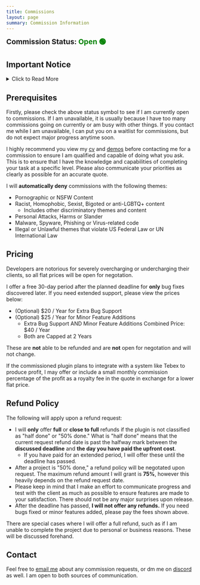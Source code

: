 ```yaml
---
title: Commissions
layout: page
summary: Commission Information
---
```


<span style="font-size: 1.375em; font-weight: bold;">Commission Status: <span style="color: green">Open 🟢</span></span>

## Important Notice

<details>
    <summary>Click to Read More</summary>

As a current student, I do not have the legal capabilities of creating or signing for any contract or contract-related work. Please commission me at your own risk.

The following policies written on this page are ones I have written myself and will oblige by through the commissioning process. Please read them throroughly and communicate your compliance as soon as possible.
</details>

## Prerequisites

Firstly, please check the above status symbol to see if I am currently open to commissions. If I am unavailable, it is usually because I have too many commissions going on currently or am busy with other things. If you contact me while I am unavailable, I can put you on a waitlist for commissions, but do not expect major progress anytime soon.

I highly recommend you view my [cv](/cv) and [demos](/demos) before contacting me for a commission to ensure I am qualified and capable of doing what you ask. This is to ensure that I have the knowledge and capabilities of completing your task at a specific level. Please also communicate your priorities as clearly as possible for an accurate quote.

I will **automatically deny** commissions with the following themes:

- Pornographic or NSFW Content
- Racist, Homophobic, Sexist, Bigoted or anti-LGBTQ+ content
  - Includes other discriminatory themes and content
- Personal Attacks, Harms or Slander
- Malware, Spyware, Phishing or Virus-related code
- Illegal or Unlawful themes that violate US Federal Law or UN International Law

## Pricing

Developers are notorious for severely overcharging or undercharging their clients, so all flat prices will be open for negotation.

I offer a free 30-day period after the planned deadline for **only** bug fixes discovered later. If you need extended support, please view the prices below:

- (Optional) $20 / Year for Extra Bug Support
- (Optional) $25 / Year for Minor Feature Additions
  - Extra Bug Support AND Minor Feature Additions Combined Price: $40 / Year
  - Both are Capped at 2 Years

These are **not** able to be refunded and are **not** open for negotation and will not change.

If the commissioned plugin plans to integrate with a system like Tebex to produce profit, I may offer or include a small monthly commission percentage of the profit as a royalty fee in the quote in exchange for a lower flat price.  

## Refund Policy

The following will apply upon a refund request:

- I will **only** offer **full** or **close to full** refunds if the plugin is not classified as "half done" or "50% done." What is "half done" means that the current request refund date is past the halfway mark between the **discussed deadline** and **the day you have paid the upfront cost**.
  - If you have paid for an extended period, I will offer these until the deadline has passed.
- After a project is "50% done," a refund policy will be negotated upon request. The maximum refund amount I will grant is **75%**, however this heavily depends on the refund request date.
- Please keep in mind that I make an effort to communicate progress and test with the client as much as possible to ensure features are made to your satisfaction. There should not be any major surprises upon release.
- After the deadline has passed, **I will not offer any refunds.** If you need bugs fixed or minor features added, please pay the fees shown above.

There are special cases where I will offer a full refund, such as if I am unable to complete the project due to personal or business reasons. These will be discussed forehand.

## Contact

Feel free to [email me](mailto:gamer@gamercoder.me) about any commission requests, or dm me on [discord](https://discord.com/users/572173428086538270) as well. I am open to both sources of communication.

